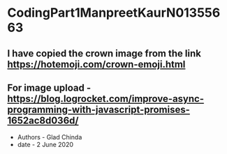 # CodingPart1ManpreetKaurN01355663

 ## I have copied the crown image from the link https://hotemoji.com/crown-emoji.html

##  For image upload - https://blog.logrocket.com/improve-async-programming-with-javascript-promises-1652ac8d036d/
* Authors - Glad Chinda  
* date - 2 June 2020 
